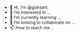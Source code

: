 - 👋 Hi, I’m @goksant
- 👀 I’m interested in ...
- 🌱 I’m currently learning ...
- 💞️ I’m looking to collaborate on ...
- 📫 How to reach me ...

<!---
goksant/goksant is a ✨ special ✨ repository because its `README.md` (this file) appears on your GitHub profile.
You can click the Preview link to take a look at your changes.
--->
